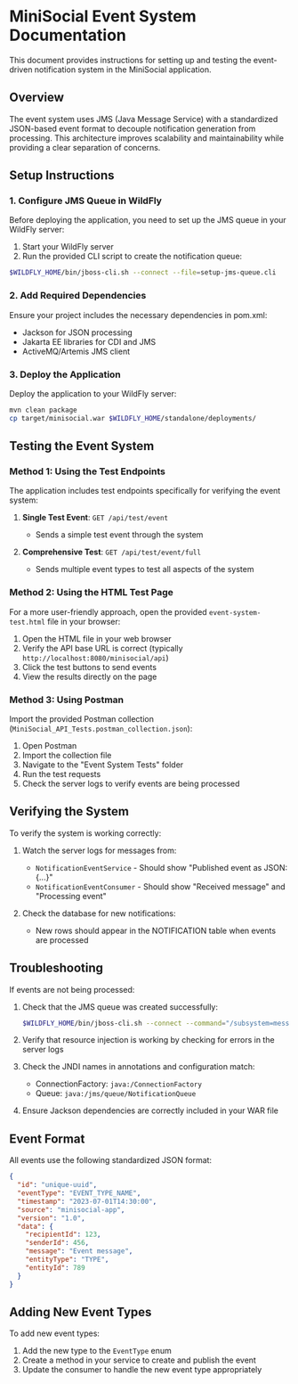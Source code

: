 # MiniSocial Event System Documentation

This document provides instructions for setting up and testing the event-driven notification system in the MiniSocial application.

## Overview

The event system uses JMS (Java Message Service) with a standardized JSON-based event format to decouple notification generation from processing. This architecture improves scalability and maintainability while providing a clear separation of concerns.

## Setup Instructions

### 1. Configure JMS Queue in WildFly

Before deploying the application, you need to set up the JMS queue in your WildFly server:

1. Start your WildFly server
2. Run the provided CLI script to create the notification queue:

```bash
$WILDFLY_HOME/bin/jboss-cli.sh --connect --file=setup-jms-queue.cli
```

### 2. Add Required Dependencies

Ensure your project includes the necessary dependencies in pom.xml:

- Jackson for JSON processing
- Jakarta EE libraries for CDI and JMS
- ActiveMQ/Artemis JMS client

### 3. Deploy the Application

Deploy the application to your WildFly server:

```bash
mvn clean package
cp target/minisocial.war $WILDFLY_HOME/standalone/deployments/
```

## Testing the Event System

### Method 1: Using the Test Endpoints

The application includes test endpoints specifically for verifying the event system:

1. **Single Test Event**: `GET /api/test/event`
   - Sends a simple test event through the system

2. **Comprehensive Test**: `GET /api/test/event/full`
   - Sends multiple event types to test all aspects of the system

### Method 2: Using the HTML Test Page

For a more user-friendly approach, open the provided `event-system-test.html` file in your browser:

1. Open the HTML file in your web browser
2. Verify the API base URL is correct (typically `http://localhost:8080/minisocial/api`)
3. Click the test buttons to send events
4. View the results directly on the page

### Method 3: Using Postman

Import the provided Postman collection (`MiniSocial_API_Tests.postman_collection.json`):

1. Open Postman
2. Import the collection file
3. Navigate to the "Event System Tests" folder
4. Run the test requests
5. Check the server logs to verify events are being processed

## Verifying the System

To verify the system is working correctly:

1. Watch the server logs for messages from:
   - `NotificationEventService` - Should show "Published event as JSON: {...}"
   - `NotificationEventConsumer` - Should show "Received message" and "Processing event"

2. Check the database for new notifications:
   - New rows should appear in the NOTIFICATION table when events are processed

## Troubleshooting

If events are not being processed:

1. Check that the JMS queue was created successfully:
   ```bash
   $WILDFLY_HOME/bin/jboss-cli.sh --connect --command="/subsystem=messaging-activemq/server=default/jms-queue=NotificationQueue:read-resource"
   ```

2. Verify that resource injection is working by checking for errors in the server logs

3. Check the JNDI names in annotations and configuration match:
   - ConnectionFactory: `java:/ConnectionFactory`
   - Queue: `java:/jms/queue/NotificationQueue`

4. Ensure Jackson dependencies are correctly included in your WAR file

## Event Format

All events use the following standardized JSON format:

```json
{
  "id": "unique-uuid",
  "eventType": "EVENT_TYPE_NAME",
  "timestamp": "2023-07-01T14:30:00",
  "source": "minisocial-app",
  "version": "1.0",
  "data": {
    "recipientId": 123,
    "senderId": 456,
    "message": "Event message",
    "entityType": "TYPE",
    "entityId": 789
  }
}
```

## Adding New Event Types

To add new event types:

1. Add the new type to the `EventType` enum
2. Create a method in your service to create and publish the event
3. Update the consumer to handle the new event type appropriately 